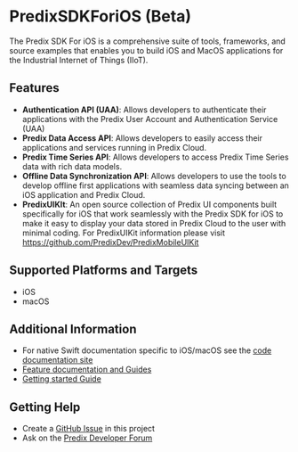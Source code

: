 # PredixSDKForiOS (Beta)

The Predix SDK For iOS is a comprehensive suite of tools, frameworks, and source examples that enables you to build iOS and MacOS applications for the Industrial Internet of Things (IIoT).

## Features

- **Authentication API (UAA)**: Allows developers to authenticate their applications with the Predix User Account and Authentication Service (UAA)
- **Predix Data Access API**: Allows developers to easily access their applications and services running in Predix Cloud.
- **Predix Time Series API**: Allows developers to access Predix Time Series data with rich data models.
- **Offline Data Synchronization API**: Allows developers to use the tools to develop offline first applications with seamless data syncing between an iOS application and Predix Cloud.
- **PredixUIKIt**: An open source collection of Predix UI components built specifically for iOS that work seamlessly with the Predix SDK for iOS to make it easy to display your data stored in Predix Cloud to the user with minimal coding.  For PredixUIKit information please visit https://github.com/PredixDev/PredixMobileUIKit

## Supported Platforms and Targets

- iOS
- macOS

## Additional Information

- For native Swift documentation specific to iOS/macOS see the [code documentation site](http://predixdev.github.io/PredixSDKForiOS)
- [Feature documentation and Guides](https://github.com/PredixDev/PredixSDKForiOS/wiki)
- [Getting started Guide](https://github.com/PredixDev/PredixSDKForiOS/wiki/Getting-Started)

## Getting Help

- Create a [GitHub Issue](https://github.com/PredixDev/PredixSDKForiOS/issues) in this project
- Ask on the [Predix Developer Forum](https://forum.predix.io/index.html)
